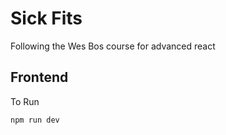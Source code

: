 # Sick Fits

Following the Wes Bos course for advanced react

## Frontend
To Run
```bash
npm run dev
```
